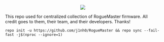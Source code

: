 <p align="center"><img src="https://github.com/j1nh0/j1nh0/blob/main/res/roguemaster.jpeg"/></p>
This repo used for centralized collection of RogueMaster firmware.
All credit goes to them, their team, and their developers.
Thanks!

```
repo init -u https://github.com/j1nh0/RogueMaster && repo sync --fail-fast -j$(nproc --ignore=1)
```
